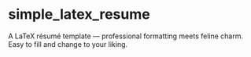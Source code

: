 # simple_latex_resume
A LaTeX résumé template — professional formatting meets feline charm. Easy to fill and change to your liking. 
